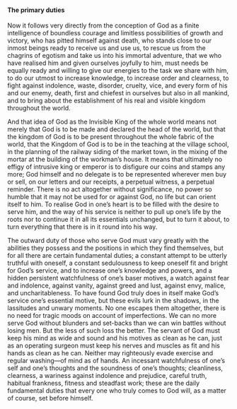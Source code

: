 #### The primary duties

Now it follows very directly from the conception of God as a finite
intelligence of boundless courage and limitless possibilities of growth
and victory, who has pitted himself against death, who stands close to
our inmost beings ready to receive us and use us, to rescue us from the
chagrins of egotism and take us into his immortal adventure, that we who
have realised him and given ourselves joyfully to him, must needs be
equally ready and willing to give our energies to the task we share with
him, to do our utmost to increase knowledge, to increase order and
clearness, to fight against indolence, waste, disorder, cruelty, vice,
and every form of his and our enemy, death, first and chiefest in
ourselves but also in all mankind, and to bring about the establishment
of his real and visible kingdom throughout the world.

And that idea of God as the Invisible King of the whole world means not
merely that God is to be made and declared the head of the world, but
that the kingdom of God is to be present throughout the whole fabric of
the world, that the Kingdom of God is to be in the teaching at the
village school, in the planning of the railway siding of the market
town, in the mixing of the mortar at the building of the workman’s
house. It means that ultimately no effigy of intrusive king or emperor
is to disfigure our coins and stamps any more; God himself and no
delegate is to be represented wherever men buy or sell, on our letters
and our receipts, a perpetual witness, a perpetual reminder. There is no
act altogether without significance, no power so humble that it may not
be used for or against God, no life but can orient itself to him. To
realise God in one’s heart is to be filled with the desire to serve him,
and the way of his service is neither to pull up one’s life by the roots
nor to continue it in all its essentials unchanged, but to turn it
about, to turn everything that there is in it round into his way.

The outward duty of those who serve God must vary greatly with the
abilities they possess and the positions in which they find themselves,
but for all there are certain fundamental duties; a constant attempt to
be utterly truthful with oneself, a constant sedulousness to keep
oneself fit and bright for God’s service, and to increase one’s
knowledge and powers, and a hidden persistent watchfulness of one’s
baser motives, a watch against fear and indolence, against vanity,
against greed and lust, against envy, malice, and uncharitableness. To
have found God truly does in itself make God’s service one’s essential
motive, but these evils lurk in the shadows, in the lassitudes and
unwary moments. No one escapes them altogether, there is no need for
tragic moods on account of imperfections. We can no more serve God
without blunders and set-backs than we can win battles without losing
men. But the less of such loss the better. The servant of God must keep
his mind as wide and sound and his motives as clean as he can, just as
an operating surgeon must keep his nerves and muscles as fit and his
hands as clean as he can. Neither may righteously evade exercise and
regular washing—of mind as of hands. An incessant watchfulness of one’s
self and one’s thoughts and the soundness of one’s thoughts;
cleanliness, clearness, a wariness against indolence and prejudice,
careful truth, habitual frankness, fitness and steadfast work; these are
the daily fundamental duties that every one who truly comes to God will,
as a matter of course, set before himself.
